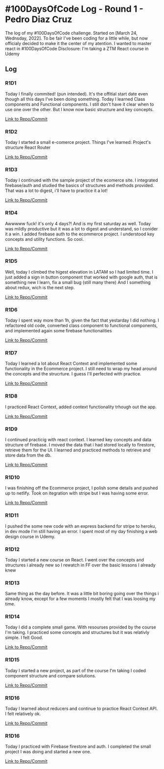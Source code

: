 # #100DaysOfCode Log - Round 1 - Pedro Diaz Cruz

The log of my #100DaysOfCode challenge. Started on [March 24, Wednsday, 2022].
To be fair I've been coding for a little while, but now officialy decided to make it the center of my atention. I wanted to master react in #100DaysOfCode
Disclosure: I'm taking a ZTM React course in Udemy

## Log
 
### R1D1 
Today I finally commited! (pun intended). It's the offitial start date even though all this days I've been doing something. 
Today I learned Class components and Functional components. I still don't have it clear when to use one over the other. But I know now basic structure and key concepts. 

[Link to Repo/Commit](https://github.com/PeterDevLATAM/ZTM_React-Basis)

### R1D2
Today I started a small e-comerce project. Things I've learned: 
Project's structure 
React Router

[Link to Repo/Commit](https://github.com/PeterDevLATAM/crwn-clothing)

### R1D3
Today I continued with the sample project of the ecomerce site. I integrated firebase/auth and studied the basics of structures and methods provided. That was a lot to digest, i'll have to practice it a lot!

[Link to Repo/Commit](https://github.com/PeterDevLATAM/crwn-clothing)

### R1D4
Awwwww fuck! it's only 4 days?! And is my first saturday as well. Today was mildly productive but it was a lot to digest and understand, so I conider it a win. 
I added firebase auth to the ecommerce project. I understood key concepts and utility functions. So cool.

[Link to Repo/Commit](https://github.com/PeterDevLATAM/crwn-clothing/tree/41476cee4be99616efe6be285caeca79b47d3f92)

### R1D5
Well, today I climbed the higest elevation in LATAM so I had limited time. I just added a sign in button component that worked with google auth, that is something new I learn, fix a small bug (still many there) And I something about redux, wich is the next step. 

[Link to Repo/Commit](https://github.com/PeterDevLATAM/crwn-clothing/tree/5e1af6270ba91ba13867e598d6b5f4493afeac2c)

### R1D6
Today I spent way more than 1h, given the fact that yestarday I did nothing. I refactored old code, converted class component to functional components, and implemented again some firebase functionalities

[Link to Repo/Commit](https://github.com/PeterDevLATAM/crown-clothing-v2/tree/5f17c3cca57e07aa12d34a66f74ee0c807556da2)

### R1D7
Today I learned a lot about React Context and implemented some functionality in the Ecommerce project. I still need to wrap my head around the concepts and the strucrture. I guess I'll perfected with practice. 

[Link to Repo/Commit](https://github.com/PeterDevLATAM/crown-clothing-v2/tree/08d9cc73259af33c2c303149c134ace0d663622f)

### R1D8
I practiced React Context, added context functionality trhough out the app.

[Link to Repo/Commit](https://github.com/PeterDevLATAM/crown-clothing-v2/tree/229ee8824f059b814203d06f34ce3af1326f66ed)

### R1D9
I continued practicig with react context. I learned key concepts and data structure of firebase. I moved the data that i had stored locally to firestore, retrieve them for the UI. I learned and practiced methods to retrieve and store data from the db. 

[Link to Repo/Commit](https://github.com/PeterDevLATAM/crown-clothing-v2/tree/a98276c31d27b0077734eba5f50a38b2983ca0b6)
### R1D10
I was finishing off the Ecommerce project, I polish some details and pushed up to netlify. Took on itegration with stripe but I was having some error. 

[Link to Repo/Commit](https://github.com/PeterDevLATAM/crown-clothing-v2/tree/cbf5dd5368d615c5d3342e8f5e51db5846d40afd)

### R1D11
I pushed the some new code with an express backend for stripe to heroku, in dev mode I'm still having an error. I spent most of my day finishing a web design course in Udemy. 



### R1D12
Today I started a new course on React. I went over the concepts and structures i already new so I rewatch in FF over the basic lessons I already knew



### R1D13
Same thing as the day before. It was a little bit boring going over the things i already know, except for a few moments I mostly felt that I was loosing my time. 



### R1D14
Today I did a complete small game. With resourses provided by the course I'm taking. I practiced some concepts and structures but it was relativly simple. I felt Good.

[Link to Repo/Commit](https://github.com/PeterDevLATAM/memory-cards/tree/532cfbcee75613a0270c50aabbd4996dac6d2bfa)


### R1D15
Today I started a new project, as part of the course I'm taking I coded component structure and compare solutions. 

[Link to Repo/Commit](https://github.com/PeterDevLATAM/recpie-directory/tree/66a74b9df960cc5e04d873748a80d45edebb6ae1)


### R1D16
Today I learned about reducers and continue to practice React Context API. I felt relatively ok. 

[Link to Repo/Commit](https://github.com/PeterDevLATAM/recpie-directory/tree/b348d6292d4617c6103473e7349cb7c4f11d9e4f)

### R1D16
Today I practiced with Firebase firestore and auth. I completed the small project I was doing and started a new one. 

[Link to Repo/Commit](https://github.com/PeterDevLATAM/money-ledger/tree/8e5f1c9d98f1811b7014aa90c05953f5cef3c31a)


